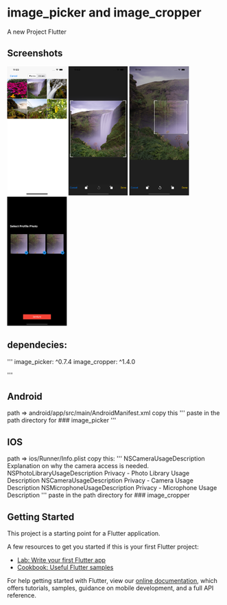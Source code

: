 # image_picker and image_cropper

A new Project Flutter 


## Screenshots
<img src="ss1.png" height="300" /> <img src="ss2.png" height="300" /> <img src="ss3.png" height="300" /> <img src="ss4.png" height="300" />

## dependecies:
  '''
  image_picker: ^0.7.4
  image_cropper: ^1.4.0
  
  '''
## Android
 path => android/app/src/main/AndroidManifest.xml
 copy this 
    '''
     <activity
        android:name="com.yalantis.ucrop.UCropActivity"
        android:screenOrientation="portrait"
        android:theme="@style/Theme.AppCompat.Light.NoActionBar"
      />
      paste in the path directory for ### image_picker
    '''
## IOS 
path => ios/Runner/Info.plist
copy this:
'''
<key>NSCameraUsageDescription</key>
<string>Explanation on why the camera access is needed.</string>	<key>NSPhotoLibraryUsageDescription</key>
<string>Privacy - Photo Library Usage Description</string>	<key>NSCameraUsageDescription</key>
<string>Privacy - Camera Usage Description</string>
<key>NSMicrophoneUsageDescription</key>
<string>Privacy - Microphone Usage Description</string>
'''
paste in the path directory for ### image_cropper


## Getting Started

This project is a starting point for a Flutter application.

A few resources to get you started if this is your first Flutter project:

- [Lab: Write your first Flutter app](https://flutter.dev/docs/get-started/codelab)
- [Cookbook: Useful Flutter samples](https://flutter.dev/docs/cookbook)

For help getting started with Flutter, view our
[online documentation](https://flutter.dev/docs), which offers tutorials,
samples, guidance on mobile development, and a full API reference.
